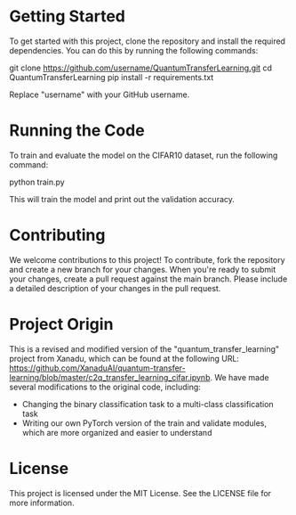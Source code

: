 # Getting Started
To get started with this project, clone the repository and install the required dependencies. You can do this by running the following commands:

git clone https://github.com/username/QuantumTransferLearning.git
cd QuantumTransferLearning
pip install -r requirements.txt

Replace "username" with your GitHub username.

# Running the Code
To train and evaluate the model on the CIFAR10 dataset, run the following command:

python train.py

This will train the model and print out the validation accuracy.

# Contributing
We welcome contributions to this project! To contribute, fork the repository and create a new branch for your changes. When you're ready to submit your changes, create a pull request against the main branch. Please include a detailed description of your changes in the pull request.

# Project Origin
This is a revised and modified version of the "quantum_transfer_learning" project from Xanadu, which can be found at the following URL: https://github.com/XanaduAI/quantum-transfer-learning/blob/master/c2q_transfer_learning_cifar.ipynb. We have made several modifications to the original code, including:

* Changing the binary classification task to a multi-class classification task
* Writing our own PyTorch version of the train and validate modules, which are more organized and easier to understand

# License
This project is licensed under the MIT License. See the LICENSE file for more information.

